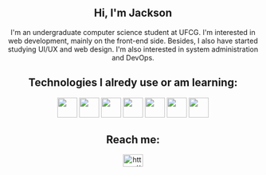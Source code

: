 <main>
  <section align="center">
    <h1>
      Hi, I'm Jackson
    </h1>
    <p>
      I'm an undergraduate computer science student at UFCG. I'm interested in web development, mainly on the front-end side. Besides, I also have started studying UI/UX and web design. I'm also interested in system administration and DevOps.
    </p>
  </section>

  <sections align="center">
    <h2>
      Technologies I alredy use or am learning:
    </h2>
    <div align="center">
      <img src="https://cdn.jsdelivr.net/gh/devicons/devicon/icons/python/python-original.svg" width="40"/>
      <img src="https://cdn.jsdelivr.net/gh/devicons/devicon/icons/nodejs/nodejs-original.svg" width="40"/>
      <img src="https://cdn.jsdelivr.net/gh/devicons/devicon/icons/javascript/javascript-original.svg" width="40"/>
      <img src="https://cdn.jsdelivr.net/gh/devicons/devicon/icons/react/react-original.svg" width="40"/>
      <img src="https://cdn.jsdelivr.net/gh/devicons/devicon/icons/html5/html5-original.svg" width="40"/>
      <img src="https://cdn.jsdelivr.net/gh/devicons/devicon/icons/css3/css3-original.svg" width="40"/>
      <img src="https://cdn.jsdelivr.net/gh/devicons/devicon/icons/git/git-original.svg" width="40"/>
    </div>
  </section>

  <section align="center">
    <h2>
      Reach me:
    </h2>
    <a href="https://www.linkedin.com/in/jackson-mateus-9164391a6/">
      <img align="center" src="https://cdn.jsdelivr.net/npm/simple-icons@3.0.1/icons/linkedin.svg" alt="https://www.linkedin.com/in/lucasalustiano/" height="25" width="40" />
    </a>
  </section>
</main>
